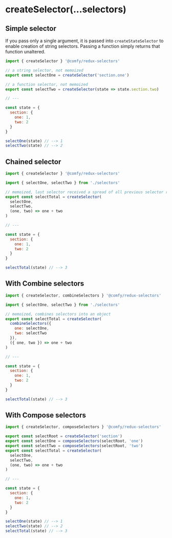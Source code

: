 # createSelector(...selectors)


## Simple selector

If you pass only a single argument, it is passed into `createStateSelector` to enable creation of string selectors. Passing a function simply returns that function unaltered.

```js
import { createSelector } '@comfy/redux-selectors'

// a string selector, not memoized
export const selectOne = createSelector('section.one')

// a function selector, not memoized
export const selectTwo = createSelector(state => state.section.two)

// ---

const state = {
  section: {
    one: 1,
    two: 2
  }
}

selectOne(state) // --> 1
selectTwo(state) // --> 2
```

## Chained selector

```js
import { createSelector } '@comfy/redux-selectors'

import { selectOne, selectTwo } from './selectors'

// memoized, last selector received a spread of all previous selector results
export const selectTotal = createSelector(
  selectOne,
  selectTwo,
  (one, two) => one + two
)

// ---

const state = {
  section: {
    one: 1,
    two: 2
  }
}

selectTotal(state) // --> 3
```

## With Combine selectors

```js
import { createSelector, combineSelectors } '@comfy/redux-selectors'

import { selectOne, selectTwo } from './selectors'

// memoized, combines selectors into an object
export const selectTotal = createSelector(
  combineSelectors({
    one: selectOne,
    two: selectTwo
  }),
  ({ one, two }) => one + two
)

// ---

const state = {
  section: {
    one: 1,
    two: 2
  }
}

selectTotal(state) // --> 3
```

## With Compose selectors

```js
import { createSelector, composeSelectors } '@comfy/redux-selectors'

export const selectRoot = createSelector('section')
export const selectOne = composeSelectors(selectRoot, 'one')
export const selectTwo = composeSelectors(selectRoot, 'two')
export const selectTotal = createSelector(
  selectOne,
  selectTwo,
  (one, two) => one + two
)

// ---

const state = {
  section: {
    one: 1,
    two: 2
  }
}

selectOne(state) // --> 1
selectTwo(state) // --> 2
selectTotal(state) // --> 3
```
